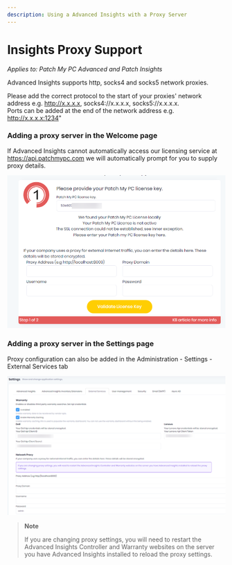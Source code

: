 ```yaml
---
description: Using a Advanced Insights with a Proxy Server
---
```


# Insights Proxy Support

_Applies to: Patch My PC Advanced and Patch Insights_

Advanced Insights supports http, socks4 and socks5 network proxies.&#x20;

Please add the correct protocol to the start of your proxies' network address e.g. http://x.x.x.x, socks4://x.x.x.x, socks5://x.x.x.x. \
Ports can be added at the end of the network address e.g. http://x.x.x.x:1234"

### Adding a proxy server in the Welcome page

If Advanced Insights cannot automatically access our licensing service at https://api.patchmypc.com we will automatically prompt for you to supply proxy details.

![](/_images/image-(1063).png "Welcome page proxy prompt")

### Adding a proxy server in the Settings page

Proxy configuration can also be added in the Administration - Settings - External Services tab

![](/_images/image-(1064).png "Settings page proxy configuration")



<blockquote class="wp-block-quote">
<p><strong>Note</strong></p>
<p>If you are changing proxy settings, you will need to restart the Advanced Insights Controller and Warranty websites on the server you have Advanced Insights installed to reload the proxy settings.</p>
</blockquote>